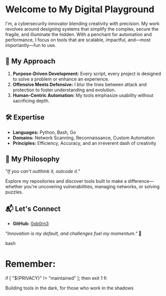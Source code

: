 # Welcome to My Digital Playground  

I'm, a cybersecurity innovator blending creativity with precision. My work revolves around designing systems that simplify the complex, secure the fragile, and illuminate the hidden. With a penchant for automation and performance, I focus on tools that are scalable, impactful, and—most importantly—fun to use.  

## 🌟 My Approach  

1. **Purpose-Driven Development:** Every script, every project is designed to solve a problem or enhance an experience.  
2. **Offensive Meets Defensive:** I blur the lines between attack and protection to foster understanding and evolution.  
3. **Human-Centric Automation:** My tools emphasize usability without sacrificing depth.  

## 🛠️ Expertise 

- **Languages:** Python, Bash, Go  
- **Domains:** Network Scanning, Reconnaissance, Custom Automation  
- **Principles:** Efficiency, Accuracy, and an irreverent dash of creativity  

## 📣 My Philosophy 

_"If you can't outthink it, outcode it."_  

Explore my repositories and discover tools built to make a difference—whether you're uncovering vulnerabilities, managing networks, or solving puzzles. 

## 📬 Let's Connect 

- **GitHub:** [0xb0rn3](https://github.com/0xb0rn3)  

*"Innovation is my default, and challenges fuel my momentum."* 🚀  


bash
# Remember:
if [ "${PRIVACY}" != "maintained" ]; then
    exit 1
fi

Building tools in the dark, for those who work in the shadows
